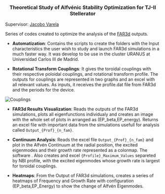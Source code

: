 <h3 align="center"> Theoretical Study of Alfvénic Stability Optimization for TJ-II Stellerator </h3> 

Supervisor: [Jacobo Varela](https://www.researchgate.net/profile/Jacobo-Varela)

Series of codes created to optimize the analysis of the [FAR3d](https://e-archivo.uc3m.es/bitstream/handle/10016/34630/Noninear_NF_2021.pdf?sequence=1) outputs.

* **Automatization**: Contains the scripts to create the folders with the Input characteristics the user wish to study and launch FAR3d simulations in a much faster way. It was develop to be use in the cluster URANUS at Universidad Carlos III de Madrid.

* **Rotational Transform Couplings**: It gives the toroidal couplings with their respective poloidal couplings, and rotational transform profile. The outputs for couplings are represented in two graphs and an excel with all relevant values. As inputs, it receives the profile.dat file from FAR3d and the periods for the device.

<p align="center">
  
![Couplings](/In%20Continuum%20Analysis/Examples/1.5_iota_Couplings.png)
  
</p>

* **FAR3d Results Visualization**: Reads the outputs of the FAR3d simulations, plots all eigenfunctions individualy and creates an image with the whole set of                                plots in arranged as (EP_beta,EP_energy). Returns an excel file with important data from the simulations usefull for analysis                              called `Output_{Prof}_{n_fam}`.

* **Continuum Analysis**: Reads the excel file `Output_{Prof}_{n_fam}` and plot in the Alfvén Continuum at the radial position, the excited eigenmodes and                            their growth rate represented as a colormap. The software . Also creates and excel `{Profile}_Maximum_Values` separeted by NBI                              profile, with the excited eigenmodes whose growth rate is largest for toroidal couplings. 

* **Heatmaps**: From the Output of FAR3d simulations, creates a series of heatmaps of Frequency and Growth Rate with configuration                                      (EP_beta,EP_Energy) to show the change of Alfvén Eigenmodes.

